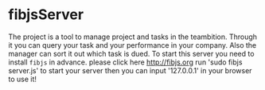 # fibjsServer
The project is a tool to manage project and tasks in the teambition. Through it you can query your task and your performance 
in your company. Also the manager can sort it out which task is dued.
To start this server you need to install `fibjs` in advance. please click here http://fibjs.org
  run 'sudo fibjs server.js' to start your server
  then you can input '127.0.0.1' in your browser to use it!
